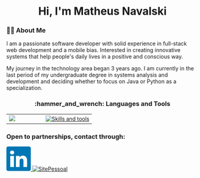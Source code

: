 <h1 align="center">Hi, I'm Matheus Navalski </h1>

  <h3>🧑‍💻 About Me</h3>
        <p>
           I am a passionate software developer with solid experience in full-stack web development and a mobile bias. Interested in creating innovative systems that help people's daily lives in a positive and conscious way.
        </p>
        <p>
            My journey in the technology area began 3 years ago. I am currently in the last period of my undergraduate degree in systems analysis and development and deciding whether to focus on Java or Python as a specialization.
        </p>
        
<h3 align="center">:hammer_and_wrench: Languages and Tools</h3>
<table align="center">
  <tr>
    <td align="center" style="padding-right: 40px;">
      <img height="180em" src="https://github-readme-stats.vercel.app/api/top-langs/?username=matheusnpj&layout=compact&langs_count=10&theme=merko" />
    </td>
    <td align="center" style="padding-left: 40px;">
      <a href="https://skillicons.dev">
        <img src="https://skillicons.dev/icons?i=c,cs,css,discord,git,github,html,idea,java,mysql,php,vscode" alt="Skills and tools" />
      </a>
    </td>
  </tr>
</table>
  <div style="text-align: left;">
    <h3>Open to partnerships, contact through:</h3>
    <p>
      <a href="https://www.linkedin.com/in/matheus-navalski-927661273" target="_blank">
        <img src="https://raw.githubusercontent.com/CLorant/readme-social-icons/main/large/filled/linkedin.svg" alt="LinkedIn" />
      </a>
      <a href="https://www.navalski.com" target="_blank">
        <img src="https://img.icons8.com/?size=100&id=c84A8yTomT5p&format=png&color=000000" alt="SitePessoal" width="30" />
      </a>
    </p>
  </div>

  
        

